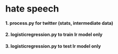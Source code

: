 # hate speech

#### 1. process.py for twitter (stats, intermediate data)
#### 2. logisticregression.py to train lr model only
#### 3. logisticregression.py to test lr model only